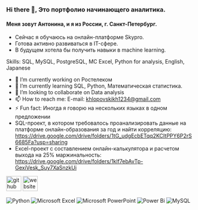 ### Hi there 👋, Это портфолио начинающего аналитика.
#### Меня зовут Антонина, и я из России, г. Санкт-Петербург.
- Сейчас я обучаюсь на онлайн-платформе Skypro.
- Готова активно развиваться в IT-сфере.
- В будущем хотела бы получить навыки в machine learning. 

Skills: SQL, MySQL, PostgreSQL, MC Excel, Python for analysis, English, Japanese

- 🔭 I’m currently working on Ростелеком 
- 🌱 I’m currently learning SQL, Python, Математическая статистика. 
- 👯 I’m looking to collaborate on Data analysis 
- 📫 How to reach me: E-mail: khlopovskikh1234@gmail.com 
- ⚡ Fun fact: Иногда я говорю на нескольких языках в одном предложении 
- SQL-проект, в котором требовалось проанализировать данные на платформе онлайн-образования за год и найти корреляцию: https://drive.google.com/drive/folders/1tG_udgEcbETqq2KCItPPY6P2rS6685Fa?usp=sharing
- Excel-проект с составлением онлайн-калькулятора и расчетом выхода на 25% маржинальность: https://drive.google.com/drive/folders/1klf7ebAvTp-GexiVesk_Suy7XaSnzkUi


[<img src='https://cdn.jsdelivr.net/npm/simple-icons@3.0.1/icons/github.svg' alt='github' height='40'>](https://github.com/AntoninaKhlopovskikh)  [<img src='https://cdn.jsdelivr.net/npm/simple-icons@3.0.1/icons/icloud.svg' alt='website' height='40'>](tg.me@EWEsin30_x_8)  



![Python](https://img.shields.io/badge/python-3670A0?style=for-the-badge&logo=python&logoColor=ffdd54)
![Microsoft Excel](https://img.shields.io/badge/Microsoft_Excel-217346?style=for-the-badge&logo=microsoft-excel&logoColor=white)
![Microsoft PowerPoint](https://img.shields.io/badge/Microsoft_PowerPoint-B7472A?style=for-the-badge&logo=microsoft-powerpoint&logoColor=white)
![Power Bi](https://img.shields.io/badge/power_bi-F2C811?style=for-the-badge&logo=powerbi&logoColor=black)
![MySQL](https://img.shields.io/badge/mysql-%2300f.svg?style=for-the-badge&logo=mysql&logoColor=white)
